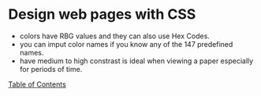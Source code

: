 # Design web pages with CSS
 - colors have RBG values and they can also use Hex Codes.
 - you can imput color names if you know any of the 147 predefined names.
 - have medium to high constrast is ideal when viewing a paper especially for periods of time.
 
 [Table of Contents](README.md)